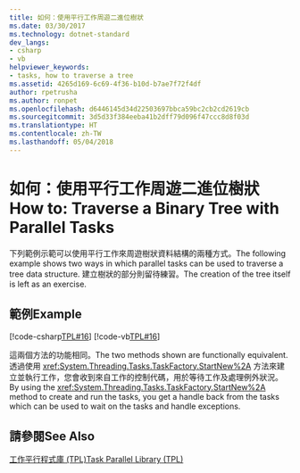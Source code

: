 ```yaml
---
title: 如何：使用平行工作周遊二進位樹狀
ms.date: 03/30/2017
ms.technology: dotnet-standard
dev_langs:
- csharp
- vb
helpviewer_keywords:
- tasks, how to traverse a tree
ms.assetid: 4265d169-6c69-4f36-b10d-b7ae7f72f4df
author: rpetrusha
ms.author: ronpet
ms.openlocfilehash: d6446145d34d22503697bbca59bc2cb2cd2619cb
ms.sourcegitcommit: 3d5d33f384eeba41b2dff79d096f47ccc8d8f03d
ms.translationtype: HT
ms.contentlocale: zh-TW
ms.lasthandoff: 05/04/2018
---
```

# <a name="how-to-traverse-a-binary-tree-with-parallel-tasks"></a><span data-ttu-id="adabc-102">如何：使用平行工作周遊二進位樹狀</span><span class="sxs-lookup"><span data-stu-id="adabc-102">How to: Traverse a Binary Tree with Parallel Tasks</span></span>
<span data-ttu-id="adabc-103">下列範例示範可以使用平行工作來周遊樹狀資料結構的兩種方式。</span><span class="sxs-lookup"><span data-stu-id="adabc-103">The following example shows two ways in which parallel tasks can be used to traverse a tree data structure.</span></span> <span data-ttu-id="adabc-104">建立樹狀的部分則留待練習。</span><span class="sxs-lookup"><span data-stu-id="adabc-104">The creation of the tree itself is left as an exercise.</span></span>  
  
## <a name="example"></a><span data-ttu-id="adabc-105">範例</span><span class="sxs-lookup"><span data-stu-id="adabc-105">Example</span></span>  
 [!code-csharp[TPL#16](../../../samples/snippets/csharp/VS_Snippets_Misc/tpl/cs/tpl.cs#16)]
 [!code-vb[TPL#16](../../../samples/snippets/visualbasic/VS_Snippets_Misc/tpl/vb/treewalk.vb#16)]  
  
 <span data-ttu-id="adabc-106">這兩個方法的功能相同。</span><span class="sxs-lookup"><span data-stu-id="adabc-106">The two methods shown are functionally equivalent.</span></span> <span data-ttu-id="adabc-107">透過使用 <xref:System.Threading.Tasks.TaskFactory.StartNew%2A> 方法來建立並執行工作，您會收到來自工作的控制代碼，用於等待工作及處理例外狀況。</span><span class="sxs-lookup"><span data-stu-id="adabc-107">By using the <xref:System.Threading.Tasks.TaskFactory.StartNew%2A> method to create and run the tasks, you get a handle back from the tasks which can be used to wait on the tasks and handle exceptions.</span></span>  
  
## <a name="see-also"></a><span data-ttu-id="adabc-108">請參閱</span><span class="sxs-lookup"><span data-stu-id="adabc-108">See Also</span></span>  
 [<span data-ttu-id="adabc-109">工作平行程式庫 (TPL)</span><span class="sxs-lookup"><span data-stu-id="adabc-109">Task Parallel Library (TPL)</span></span>](../../../docs/standard/parallel-programming/task-parallel-library-tpl.md)
